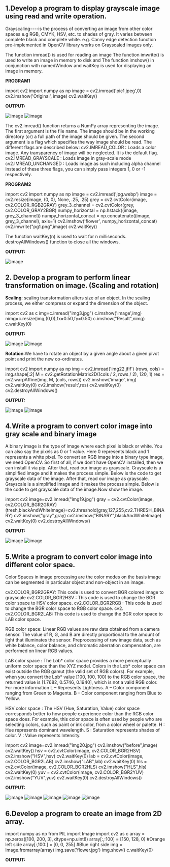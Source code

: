 ## 1.Develop a program to display grayscale image using read and write operation.

Grayscaling----is the process of converting an image from other color spaces e.g RGB, CMYK, HSV, etc. to shades of gray. It varies between complete black and complete white.
e.g. Canny edge detection function pre-implemented in OpenCV library works on Grayscaled images only.

The function imread() is used for reading an image
The function imwrite() is used to write an image in memory to disk and
The function imshow() in conjunction with namedWindow and waitKey is used for displaying an image in memory.

**PROGRAM1**

import cv2
import numpy as np
image = cv2.imread('pic1.jpeg',0) 
cv2.imshow('Original', image) 
cv2.waitKey() 

**OUTPUT:**

![image](https://user-images.githubusercontent.com/72543662/104284597-21c73480-5467-11eb-94b0-f86054acd60f.png)
![image](https://user-images.githubusercontent.com/72543662/104284772-6ce14780-5467-11eb-9e95-4ba7a5105a16.png)

The cv2.imread() function returns a NumPy array representing the image.
The first argument is the file name. The image should be in the working directory (or) a full path of the image should be given.
The second argument is a flag which specifies the way image should be read. The different flags are described below:
cv2.IMREAD_COLOR : Loads a color image. Any transparency of image will be neglected. It is the default flag.
cv2.IMREAD_GRAYSCALE : Loads image in gray-scale mode
cv2.IMREAD_UNCHANGED : Loads image as such including alpha channel
Instead of these three flags, you can simply pass integers 1, 0 or -1 respectively.

**PROGRAM2**

import cv2
import numpy as np
image = cv2.imread('jpg.webp')
image = cv2.resize(image, (0, 0), None, .25, .25)
grey = cv2.cvtColor(image, cv2.COLOR_RGB2GRAY)
grey_3_channel = cv2.cvtColor(grey, cv2.COLOR_GRAY2BGR)
numpy_horizontal = np.hstack((image, grey_3_channel))
numpy_horizontal_concat = np.concatenate((image, grey_3_channel), axis=1)
cv2.imshow('flower', numpy_horizontal_concat)
cv2.imwrite("pg1.png",image)
cv2.waitKey()

The function waitKey(n) is used to wait for n milliseconds.
destroyAllWindows() function to close all the windows.

**OUTPUT:**

![image](https://user-images.githubusercontent.com/72543662/104418814-5bae3e80-552c-11eb-841b-645f991916fe.png)


## 2. Develop a program to perform linear transformation on image. (Scaling and rotation) 

**Scaling**: scaling transformation alters size of an object. In the scaling process, we either compress or expand the dimension of the object.

import cv2 as c
img=c.imread("img3.jpg")
c.imshow('image',img)
nimg=c.resize(img,(0,0),fx=0.50,fy=0.50)
c.imshow("Result",nimg)
c.waitKey(0)

**OUTPUT:**

![image](https://user-images.githubusercontent.com/72543662/104287045-c008c980-546a-11eb-9aa5-b0de048a3caa.png)
![image](https://user-images.githubusercontent.com/72543662/104287191-f2b2c200-546a-11eb-923b-951a18f3ca6d.png)

**Rotation**:We have to rotate an object by a given angle about a given pivot point and print the new co-ordinates.

import cv2 
import numpy as np 
img = cv2.imread('img22.jfif') 
(rows, cols) = img.shape[:2] 
M = cv2.getRotationMatrix2D((cols / 2, rows / 2), 120, 1) 
res = cv2.warpAffine(img, M, (cols, rows)) 
cv2.imshow('image', img)
cv2.waitKey(0) 
cv2.imshow('result',res) 
cv2.waitKey(0) 
cv2.destroyAllWindows()

**OUTPUT:**

![image](https://user-images.githubusercontent.com/72543662/104289132-9b622100-546d-11eb-8c09-1b7b01ff842e.png)
![image](https://user-images.githubusercontent.com/72543662/104289254-c51b4800-546d-11eb-93c2-e465c9418f9d.png)

## 4.Write a program to convert color image into gray scale and binary image

A binary image is the type of image where each pixel is black or white. You can also say the pixels as 0 or 1 value. Here 0 represents black and 1 represents a white pixel.
To convert an RGB image into a binary type image, we need OpenCV. So first of all, if we don’t have OpenCV installed, then we can install it via pip.
After that, read our image as grayscale. Grayscale is a simplified image and it makes the process simple. Below is the code to get grayscale data of the image.
After that, read our image as grayscale. Grayscale is a simplified image and it makes the process simple. Below is the code to get grayscale data of the image.Now show the image.

import cv2
image=cv2.imread("img19.jpg")
gray = cv2.cvtColor(image, cv2.COLOR_BGR2GRAY)
(tresh,blackAndWhiteImage)=cv2.threshold(gray,127,255,cv2.THRESH_BINARY)
cv2.imshow("gray",gray)
cv2.imshow("BINARY",blackAndWhiteImage)
cv2.waitKey(0)
cv2.destroyAllWindows()

**OUTPUT:**

![image](https://user-images.githubusercontent.com/72543662/104290229-f6e0de80-546e-11eb-9b3e-28e51f98d0bd.png)
![image](https://user-images.githubusercontent.com/72543662/104290360-1bd55180-546f-11eb-80d3-c4a6a31607c1.png)

## 5.Write a program to convert color image into different color space.
Color Spaces in image processing are the color modes on the basis image can be segmented in particular object and non-object in an image.

cv2.COLOR_BGR2GRAY: This code is used to convert BGR colored image to grayscale
cv2.COLOR_BGR2HSV : This code is used to change the BGR color space to HSV color space.
cv2.COLOR_BGR2RGB : This code is used to change the BGR color space to RGB color space.
cv2. cv2.COLOR_BGR2LAB: This code is used to change the BGR color space to LAB color space.

RGB color space:
Linear RGB values are raw data obtained from a camera sensor. The value of R, G, and B are directly proportional to the amount of light that illuminates the sensor. Preprocessing of raw image data, such as white balance, color balance, and chromatic aberration compensation, are performed on linear RGB values.

LAB color space :
The L*a*b* color space provides a more perceptually uniform color space than the XYZ model. Colors in the L*a*b* color space can exist outside the RGB gamut (the valid set of RGB colors). For example, when you convert the L*a*b* value [100, 100, 100] to the RGB color space, the returned value is [1.7682, 0.5746, 0.1940], which is not a valid RGB color. For more information
L – Represents Lightness.
A – Color component ranging from Green to Magenta.
B – Color component ranging from Blue to Yellow.

HSV color space :
The HSV (Hue, Saturation, Value) color space corresponds better to how people experience color than the RGB color space does. For example, this color space is often used by people who are selecting colors, such as paint or ink color, from a color wheel or palette.
H : Hue represents dominant wavelength.
S : Saturation represents shades of color.
V : Value represents Intensity.

import cv2
image=cv2.imread("img20.jpg")
cv2.imshow("before",image)
cv2.waitKey()
hsv = cv2.cvtColor(image, cv2.COLOR_BGR2HSV)
cv2.imshow("HSV",hsv)
cv2.waitKey(0)
lab = cv2.cvtColor(image, cv2.COLOR_BGR2LAB)
cv2.imshow("LAB",lab)
cv2.waitKey(0)
hls = cv2.cvtColor(image, cv2.COLOR_BGR2HLS)
cv2.imshow("HLS",hls)
cv2.waitKey(0)
yuv = cv2.cvtColor(image, cv2.COLOR_BGR2YUV)
cv2.imshow("YUV",yuv)
cv2.waitKey(0)
cv2.destroyAllWindows()

**OUTPUT:**

![image](https://user-images.githubusercontent.com/72543662/104419688-aa100d00-552d-11eb-8f20-ceb984af9202.png)
![image](https://user-images.githubusercontent.com/72543662/104419781-ce6be980-552d-11eb-9f56-82b42c83ee94.png)
![image](https://user-images.githubusercontent.com/72543662/104419879-f65b4d00-552d-11eb-88df-215d7d3781c9.png)
![image](https://user-images.githubusercontent.com/72543662/104419907-ffe4b500-552d-11eb-8fab-5cd43d8c32e5.png)
![image](https://user-images.githubusercontent.com/72543662/104419967-11c65800-552e-11eb-8e52-346684bc0a42.png)

## 6.Develop a program to create an image from 2D array.

import numpy as np
from PIL import Image
import cv2 as c 
array = np.zeros([100, 200, 3], dtype=np.uint8)
array[:,:100] = [150, 128, 0] #Orange left side
array[:,100:] = [0, 0, 255]   #Blue right side
img = Image.fromarray(array)
img.save('flower.jpg')
img.show()
c.waitKey(0)

**OUTPUT:**
